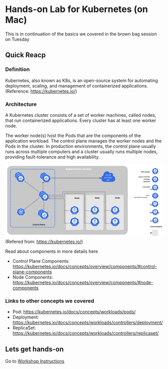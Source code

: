 # Hands-on Lab for Kubernetes (on Mac)

This is in continuation of the basics we covered in the brown bag session on Tuesday

## Quick Reacp

### Definition

Kubernetes, also known as K8s, is an open-source system for automating deployment, scaling, and management of containerized applications. (Reference: https://kubernetes.io/)

### Architecture

A Kubernetes cluster consists of a set of worker machines, called nodes, that run containerized applications. Every cluster has at least one worker node.

The worker node(s) host the Pods that are the components of the application workload. The control plane manages the worker nodes and the Pods in the cluster. In production environments, the control plane usually runs across multiple computers and a cluster usually runs multiple nodes, providing fault-tolerance and high availability.

![K8S High Level Arch](./k8s-arch.svg "K8s High Level Architecture")
(Refered from: https://kubernetes.io/)

Read about components in more details here
- Control Plane Components: https://kubernetes.io/docs/concepts/overview/components/#control-plane-components
- Node Components: https://kubernetes.io/docs/concepts/overview/components/#node-components

### Links to other concepts we covered

- Pod: https://kubernetes.io/docs/concepts/workloads/pods/
- Deployment: https://kubernetes.io/docs/concepts/workloads/controllers/deployment/
- ReplicaSet: https://kubernetes.io/docs/concepts/workloads/controllers/replicaset/

## Lets get hands-on

Go to [Workshop Instructions](./workshop-part1.md)